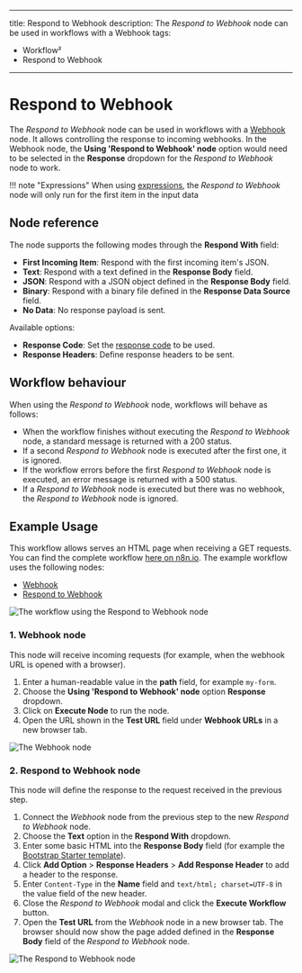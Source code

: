 
---
title: Respond to Webhook
description: The *Respond to Webhook* node can be used in workflows with a Webhook
tags:
  - Workflow²
  - Respond to Webhook
---

# Respond to Webhook

The *Respond to Webhook* node can be used in workflows with a [Webhook](/integrations/core-nodes/n8n-nodes-base.webhook/) node. It allows controlling the response to incoming webhooks. In the Webhook node, the **Using 'Respond to Webhook' node** option would need to be selected in the **Response** dropdown for the *Respond to Webhook* node to work.

!!! note "Expressions"
    When using [expressions](/code-examples/expressions/), the *Respond to Webhook* node will only run for the first item in the input data


## Node reference

The node supports the following modes through the **Respond With** field:

- **First Incoming Item**: Respond with the first incoming item's JSON.
- **Text**: Respond with a text defined in the **Response Body** field.
- **JSON**: Respond with a JSON object defined in the **Response Body** field.
- **Binary**: Respond with a binary file defined in the **Response Data Source** field.
- **No Data**: No response payload is sent.

Available options:

- **Response Code**: Set the [response code](https://developer.mozilla.org/en-US/docs/Web/HTTP/Status) to be used.
- **Response Headers**: Define response headers to be sent.

## Workflow behaviour

When using the *Respond to Webhook* node, workflows will behave as follows:

- When the workflow finishes without executing the *Respond to Webhook* node, a standard message is returned with a 200 status.
- If a second *Respond to Webhook* node is executed after the first one, it is ignored.
- If the workflow errors before the first *Respond to Webhook* node is executed, an error message is returned with a 500 status.
- If a *Respond to Webhook* node is executed but there was no webhook, the *Respond to Webhook* node is ignored.

## Example Usage

This workflow allows serves an HTML page when receiving a GET requests. You can find the complete workflow [here on n8n.io](https://n8n.io/workflows/1306). The example workflow uses the following nodes:

- [Webhook](/integrations/core-nodes/n8n-nodes-base.webhook/)
- [Respond to Webhook]()

![The workflow using the Respond to Webhook node](/_images/integrations/core-nodes/respondtowebhook/workflow.png)

### 1. Webhook node

This node will receive incoming requests (for example, when the webhook URL is opened with a browser).

1. Enter a human-readable value in the **path** field, for example `my-form`.
2. Choose the **Using 'Respond to Webhook' node** option **Response** dropdown.
3. Click on **Execute Node** to run the node.
4. Open the URL shown in the **Test URL** field under **Webhook URLs** in a new browser tab.

![The Webhook node](/_images/integrations/core-nodes/respondtowebhook/webhook_node.png)

### 2. Respond to Webhook node

This node will define the response to the request received in the previous step.

1. Connect the *Webhook* node from the previous step to the new *Respond to Webhook* node.
2. Choose the **Text** option in the **Respond With** dropdown.
3. Enter some basic HTML into the **Response Body** field (for example the [Bootstrap Starter template](https://getbootstrap.com/docs/5.1/getting-started/introduction/#starter-template)).
4. Click **Add Option** > **Response Headers** > **Add Response Header** to add a header to the response.
5. Enter `Content-Type` in the **Name** field and `text/html; charset=UTF-8` in the value field of the new header.
6. Close the *Respond to Webhook* modal and click the **Execute Workflow** button.
7. Open the **Test URL** from the *Webhook* node in a new browser tab. The browser should now show the page added defined in the **Response Body** field of the *Respond to Webhook* node.

![The Respond to Webhook node](/_images/integrations/core-nodes/respondtowebhook/respond_to_webhook_node.png)
